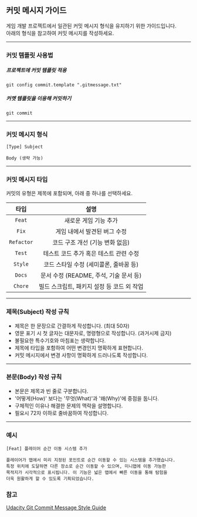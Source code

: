 ## 커밋 메시지 가이드

게임 개발 프로젝트에서 일관된 커밋 메시지 형식을 유지하기 위한 가이드입니다.  
아래의 형식을 참고하여 커밋 메시지를 작성하세요.

---

### 커밋 템플릿 사용법

##### 프로젝트에 커밋 템플릿 적용
```
git config commit.template ".gitmessage.txt"
```

##### 커멧 템플릿을 이용해 커밋하기
```
git commit
```

---

### 커밋 메시지 형식

```
[Type] Subject

Body (생략 가능)
```

---

### 커밋 메시지 타입

커밋의 유형은 제목에 포함되며, 아래 중 하나를 선택하세요.

| 타입        | 설명                                      |
| :---------: | :---------------------------------------: |
| `Feat`      | 새로운 게임 기능 추가                      |
| `Fix`       | 게임 내에서 발견된 버그 수정               |
| `Refactor`  | 코드 구조 개선 (기능 변화 없음)            |
| `Test`      | 테스트 코드 추가 혹은 테스트 관련 수정     |
| `Style`     | 코드 스타일 수정 (세미콜론, 줄바꿈 등)     |
| `Docs`      | 문서 수정 (README, 주석, 기술 문서 등)  |
| `Chore`     | 빌드 스크립트, 패키지 설정 등 코드 외 작업 |

---

### 제목(Subject) 작성 규칙

- 제목은 한 문장으로 간결하게 작성합니다. (최대 50자)
- 영문 표기 시 첫 글자는 대문자로, 명령형으로 작성합니다. (과거시제 금지)
- 불필요한 특수기호와 마침표는 생략합니다.
- 제목에 타입을 포함하여 어떤 변경인지 명확하게 표현합니다.
- 커밋 메시지에서 변경 사항이 명확하게 드러나도록 작성합니다.

---

### 본문(Body) 작성 규칙

- 본문은 제목과 빈 줄로 구분합니다.
- '어떻게(How)' 보다는 '무엇(What)'과 '왜(Why)'에 중점을 둡니다.
- 구체적인 이유나 해결한 문제의 맥락을 설명합니다.
- 필요시 72자 이하로 줄바꿈하여 작성합니다.

---

### 예시

```
[Feat] 플레이어 순간 이동 시스템 추가

플레이어가 맵에서 미리 지정된 포인트로 순간 이동할 수 있는 시스템을 추가했습니다. 
특정 위치에 도달하면 다른 장소로 순간 이동할 수 있으며, 미니맵에 이동 가능한 
목적지가 시각적으로 표시됩니다. 이 기능은 넓은 맵에서 빠른 이동을 통해 탐험을 
더욱 원활하게 할 수 있도록 기획되었습니다.
```

### 참고

[Udacity Git Commit Message Style Guide](https://udacity.github.io/git-styleguide/)
